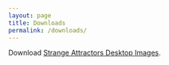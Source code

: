 ```yaml
---
layout: page
title: Downloads
permalink: /downloads/
---
```


Download <a href="/downloads/desktop.zip" download>Strange Attractors Desktop Images</a>.